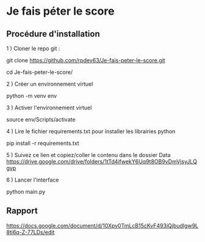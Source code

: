 # Je fais péter le score



## Procédure d'installation 

1 ) Cloner le repo git :    

  git clone https://github.com/rpdev63/Je-fais-peter-le-score.git  
  
  cd Je-fais-peter-le-score/

2 ) Créer un environnement virtuel 

  python -m venv env
  
3 ) Activer l'environnement virtuel

  source env/Scripts/activate
  
4 ) Lire le fichier requirements.txt pour installer les librairies python

  pip install -r requirements.txt
  
5 ) Suivez ce lien et copiez/coller le contenu dans le dossier Data 
https://drive.google.com/drive/folders/1tTd4ifwekY6Uq9t8OB9vDmVjsyJLQgvp
  
6 ) Lancer l'interface

  python main.py

## Rapport

https://docs.google.com/document/d/10Xpv0TmLcB15cKvF493iQjbudIgw9L8ti6q-Z-77LDs/edit

